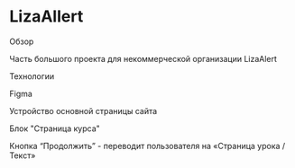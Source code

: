# LizaAllert
Обзор

Часть большого проекта для некоммерческой организации LizaAlert

Технологии

Figma

Устройство основной страницы сайта

Блок "Страница курса"

Кнопка “Продолжить” - переводит пользователя на «Страница урока / Текст»


